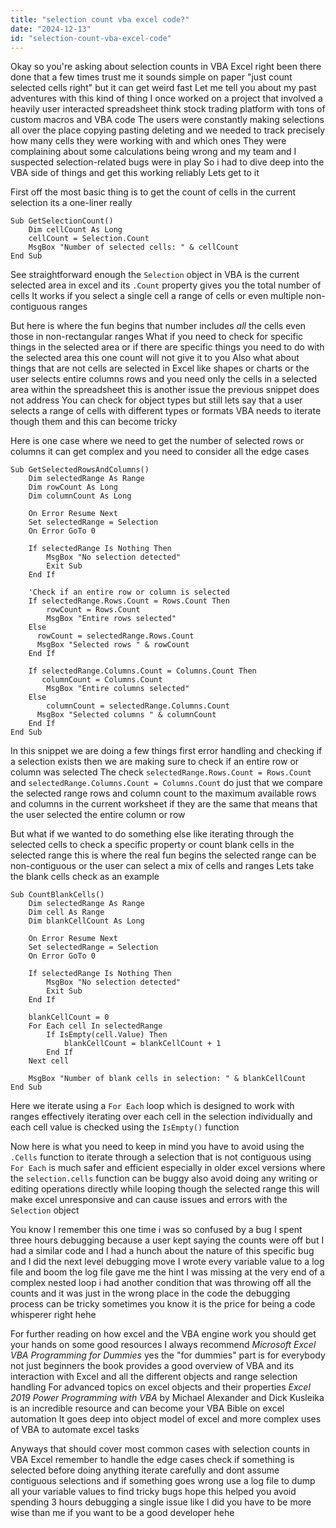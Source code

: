 ```yaml
---
title: "selection count vba excel code?"
date: "2024-12-13"
id: "selection-count-vba-excel-code"
---
```


Okay so you're asking about selection counts in VBA Excel right been there done that a few times trust me it sounds simple on paper "just count selected cells right" but it can get weird fast Let me tell you about my past adventures with this kind of thing I once worked on a project that involved a heavily user interacted spreadsheet think stock trading platform with tons of custom macros and VBA code The users were constantly making selections all over the place copying pasting deleting and we needed to track precisely how many cells they were working with and which ones They were complaining about some calculations being wrong and my team and I suspected selection-related bugs were in play So i had to dive deep into the VBA side of things and get this working reliably Lets get to it

First off the most basic thing is to get the count of cells in the current selection its a one-liner really

```vba
Sub GetSelectionCount()
    Dim cellCount As Long
    cellCount = Selection.Count
    MsgBox "Number of selected cells: " & cellCount
End Sub
```

See straightforward enough the `Selection` object in VBA is the current selected area in excel and its `.Count` property gives you the total number of cells It works if you select a single cell a range of cells or even multiple non-contiguous ranges

But here is where the fun begins that number includes _all_ the cells even those in non-rectangular ranges What if you need to check for specific things in the selected area or if there are specific things you need to do with the selected area this one count will not give it to you Also what about things that are not cells are selected in Excel like shapes or charts or the user selects entire columns rows and you need only the cells in a selected area within the spreadsheet this is another issue the previous snippet does not address You can check for object types but still lets say that a user selects a range of cells with different types or formats VBA needs to iterate though them and this can become tricky

Here is one case where we need to get the number of selected rows or columns it can get complex and you need to consider all the edge cases

```vba
Sub GetSelectedRowsAndColumns()
    Dim selectedRange As Range
    Dim rowCount As Long
    Dim columnCount As Long

    On Error Resume Next
    Set selectedRange = Selection
    On Error GoTo 0

    If selectedRange Is Nothing Then
        MsgBox "No selection detected"
        Exit Sub
    End If

    'Check if an entire row or column is selected
    If selectedRange.Rows.Count = Rows.Count Then
        rowCount = Rows.Count
        MsgBox "Entire rows selected"
    Else
      rowCount = selectedRange.Rows.Count
      MsgBox "Selected rows " & rowCount
    End If

    If selectedRange.Columns.Count = Columns.Count Then
       columnCount = Columns.Count
        MsgBox "Entire columns selected"
    Else
        columnCount = selectedRange.Columns.Count
      MsgBox "Selected columns " & columnCount
    End If
End Sub
```

In this snippet we are doing a few things first error handling and checking if a selection exists then we are making sure to check if an entire row or column was selected The check `selectedRange.Rows.Count = Rows.Count` and `selectedRange.Columns.Count = Columns.Count` do just that we compare the selected range rows and column count to the maximum available rows and columns in the current worksheet if they are the same that means that the user selected the entire column or row

But what if we wanted to do something else like iterating through the selected cells to check a specific property or count blank cells in the selected range this is where the real fun begins the selected range can be non-contiguous or the user can select a mix of cells and ranges Lets take the blank cells check as an example

```vba
Sub CountBlankCells()
    Dim selectedRange As Range
    Dim cell As Range
    Dim blankCellCount As Long

    On Error Resume Next
    Set selectedRange = Selection
    On Error GoTo 0

    If selectedRange Is Nothing Then
        MsgBox "No selection detected"
        Exit Sub
    End If

    blankCellCount = 0
    For Each cell In selectedRange
        If IsEmpty(cell.Value) Then
            blankCellCount = blankCellCount + 1
        End If
    Next cell

    MsgBox "Number of blank cells in selection: " & blankCellCount
End Sub
```

Here we iterate using a `For Each` loop which is designed to work with ranges effectively iterating over each cell in the selection individually and each cell value is checked using the `IsEmpty()` function

Now here is what you need to keep in mind you have to avoid using the `.Cells` function to iterate through a selection that is not contiguous using `For Each` is much safer and efficient especially in older excel versions where the `selection.cells` function can be buggy also avoid doing any writing or editing operations directly while looping though the selected range this will make excel unresponsive and can cause issues and errors with the `Selection` object

You know I remember this one time i was so confused by a bug I spent three hours debugging because a user kept saying the counts were off but I had a similar code and I had a hunch about the nature of this specific bug and I did the next level debugging move I wrote every variable value to a log file and boom the log file gave me the hint I was missing at the very end of a complex nested loop i had another condition that was throwing off all the counts and it was just in the wrong place in the code the debugging process can be tricky sometimes you know it is the price for being a code whisperer right hehe

For further reading on how excel and the VBA engine work you should get your hands on some good resources I always recommend _Microsoft Excel VBA Programming for Dummies_ yes the "for dummies" part is for everybody not just beginners the book provides a good overview of VBA and its interaction with Excel and all the different objects and range selection handling For advanced topics on excel objects and their properties _Excel 2019 Power Programming with VBA_ by Michael Alexander and Dick Kusleika is an incredible resource and can become your VBA Bible on excel automation It goes deep into object model of excel and more complex uses of VBA to automate excel tasks

Anyways that should cover most common cases with selection counts in VBA Excel remember to handle the edge cases check if something is selected before doing anything iterate carefully and dont assume contiguous selections and if something goes wrong use a log file to dump all your variable values to find tricky bugs hope this helped you avoid spending 3 hours debugging a single issue like I did you have to be more wise than me if you want to be a good developer hehe
